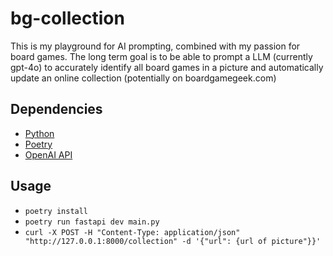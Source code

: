 # bg-collection
This is my playground for AI prompting, combined with my passion for board games. The long term goal is to be able to prompt a LLM (currently gpt-4o) to accurately identify all board games in a picture and automatically update an online collection (potentially on boardgamegeek.com)

## Dependencies
- [Python](https://www.python.org/)
- [Poetry](https://python-poetry.org/)
- [OpenAI API](https://platform.openai.com)

## Usage
- `poetry install`
- `poetry run fastapi dev main.py`
- `curl -X POST -H "Content-Type: application/json" "http://127.0.0.1:8000/collection" -d '{"url": {url of picture"}}'`
